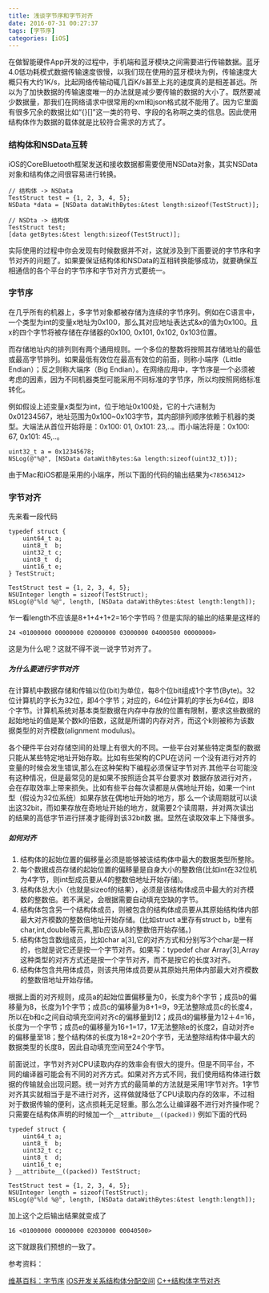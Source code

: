 ```yaml
---
title: 浅谈字节序和字节对齐
date: 2016-07-31 00:27:37
tags: [字节序]
categories: [iOS]
---
```


在做智能硬件App开发的过程中，手机端和蓝牙模块之间需要进行传输数据。蓝牙4.0低功耗模式数据传输速度很慢，以我们现在使用的蓝牙模块为例，传输速度大概只有大约1K/s，比起网络传输动辄几百K/s甚至上兆的速度真的是相差甚远。所以为了加快数据的传输速度唯一的办法就是减少要传输的数据的大小了。既然要减少数据量，那我们在网络请求中很常用的xml和json格式就不能用了。因为它里面有很多冗余的数据比如“{}[]”这一类的符号、字段的名称啊之类的信息。因此使用结构体作为数据的载体就是比较符合需求的方式了。

### 结构体和NSData互转
iOS的CoreBluetooth框架发送和接收数据都需要使用NSData对象，其实NSData对象和结构体之间很容易进行转换。

```objc
// 结构体 -> NSData
TestStruct test = {1, 2, 3, 4, 5};
NSData *data = [NSData dataWithBytes:&test length:sizeof(TestStruct)];

// NSDta -> 结构体
TestStruct test;
[data getBytes:&test length:sizeof(TestStruct)];
```

实际使用的过程中你会发现有时候数据并不对，这就涉及到下面要说的字节序和字节对齐的问题了。如果要保证结构体和NSData的互相转换能够成功，就要确保互相通信的各个平台的字节序和字节对齐方式要统一。

### 字节序
在几乎所有的机器上，多字节对象都被存储为连续的字节序列。例如在C语言中，一个类型为int的变量x地址为0x100，那么其对应地址表达式&x的值为0x100。且x的四个字节将被存储在存储器的0x100, 0x101, 0x102, 0x103位置。

而存储地址内的排列则有两个通用规则。一个多位的整数将按照其存储地址的最低或最高字节排列。如果最低有效位在最高有效位的前面，则称小端序（Little Endian）；反之则称大端序（Big Endian）。在网络应用中，字节序是一个必须被考虑的因素，因为不同机器类型可能采用不同标准的字节序，所以均按照网络标准转化。

例如假设上述变量x类型为int，位于地址0x100处，它的十六进制为0x01234567，地址范围为0x100~0x103字节，其内部排列顺序依赖于机器的类型。大端法从首位开始将是：0x100: 01, 0x101: 23,..。而小端法将是：0x100: 67, 0x101: 45,..。

```objc
uint32_t a = 0x12345678;
NSLog(@"%@", [NSData dataWithBytes:&a length:sizeof(uint32_t)]);
```
由于Mac和iOS都是采用的小端序，所以下面的代码的输出结果为`<78563412>`

### 字节对齐
先来看一段代码

```objc
typedef struct {
    uint64_t a;
    uint8_t  b;
    uint32_t c;
    uint8_t  d;
    uint16_t e;
} TestStruct;

TestStruct test = {1, 2, 3, 4, 5};
NSUInteger length = sizeof(TestStruct);
NSLog(@"%ld %@", length, [NSData dataWithBytes:&test length:length]);
```
乍一看length不应该是8+1+4+1+2=16个字节吗？但是实际的输出的结果是这样的

 `24 <01000000 00000000 02000000 03000000 04000500 00000000>`

 这是为什么呢？这就不得不说一说字节对齐了。

##### 为什么要进行字节对齐
在计算机中数据存储和传输以位(bit)为单位，每8个位bit组成1个字节(Byte)。32位计算机的字长为32位，即4个字节；对应的，64位计算机的字长为64位，即8个字节。计算机系统对基本类型数据在内存中存放的位置有限制，要求这些数据的起始地址的值是某个数k的倍数，这就是所谓的内存对齐，而这个k则被称为该数据类型的对齐模数(alignment modulus)。

各个硬件平台对存储空间的处理上有很大的不同。一些平台对某些特定类型的数据只能从某些特定地址开始存取。比如有些架构的CPU在访问 一个没有进行对齐的变量的时候会发生错误,那么在这种架构下编程必须保证字节对齐.其他平台可能没有这种情况，但是最常见的是如果不按照适合其平台要求对 数据存放进行对齐，会在存取效率上带来损失。比如有些平台每次读都是从偶地址开始，如果一个int型（假设为32位系统）如果存放在偶地址开始的地方，那 么一个读周期就可以读出这32bit，而如果存放在奇地址开始的地方，就需要2个读周期，并对两次读出的结果的高低字节进行拼凑才能得到该32bit数 据。显然在读取效率上下降很多。

##### 如何对齐
1. 结构体的起始位置的偏移量必须是能够被该结构体中最大的数据类型所整除。
2. 每个数据成员存储的起始位置的偏移量是自身大小的整数倍(比如int在32位机为4字节，则int型成员要从4的整数倍地址开始存储)。
3. 结构体总大小（也就是sizeof的结果），必须是该结构体成员中最大的对齐模数的整数倍。若不满足，会根据需要自动填充空缺的字节。
4. 结构体包含另一个结构体成员，则被包含的结构体成员要从其原始结构体内部最大对齐模数的整数倍地址开始存储。(比如struct a里存有struct b，b里有char,int,double等元素,那b应该从8的整数倍开始存储。)
5. 结构体包含数组成员，比如char a[3],它的对齐方式和分别写3个char是一样的，也就是说它还是按一个字节对齐。如果写：typedef char Array[3],Array这种类型的对齐方式还是按一个字节对齐，而不是按它的长度3对齐。
6. 结构体包含共用体成员，则该共用体成员要从其原始共用体内部最大对齐模数的整数倍地址开始存储。



 根据上面的对齐规则，成员a的起始位置偏移量为0，长度为8个字节；成员b的偏移量为8，长度为1个字节；成员c的偏移量为8+1=9，9无法整除成员c的长度4，所以在b和c之间自动填充空间对齐c的偏移量到12；成员d的偏移量为12＋4=16，长度为一个字节；成员e的偏移量为16+1=17，17无法整除e的长度2，自动对齐e的偏移量至18；整个结构体的长度为18+2=20个字节，无法整除结构体中最大的数据类型的长度8，因此自动填充空间至24个字节。

 前面说过，字节对齐对CPU读取内存的效率会有很大的提升。但是不同平台，不同的编译器可能会有不同的对齐方式。如果对齐方式不同，我们使用结构体进行数据的传输就会出现问题。统一对齐方式的最简单的方法就是采用1字节对齐。1字节对齐其实就相当于是不进行对齐，这样做就降低了CPU读取内存的效率，不过相对于数据传输的便利，这点损耗无足轻重。那么怎么让编译器不进行对齐操作呢？只需要在结构体声明的时候加一个`__attribute__((packed))` 例如下面的代码

 ```objc
 typedef struct {
     uint64_t a;
     uint8_t  b;
     uint32_t c;
     uint8_t  d;
     uint16_t e;
 } __attribute__((packed)) TestStruct;

 TestStruct test = {1, 2, 3, 4, 5};
 NSUInteger length = sizeof(TestStruct);
 NSLog(@"%ld %@", length, [NSData dataWithBytes:&test length:length]);
 ```
加上这个之后输出结果就变成了

`16 <01000000 00000000 02030000 00040500>`

这下就跟我们预想的一致了。

参考资料：

[维基百科：字节序](https://zh.wikipedia.org/zh/%E5%AD%97%E8%8A%82%E5%BA%8F)
[iOS开发关系结构体分配空间](http://blog.csdn.net/baidu_31364929/article/details/49383623)
[C++结构体字节对齐](http://blog.csdn.net/chenhanzhun/article/details/39641489)
